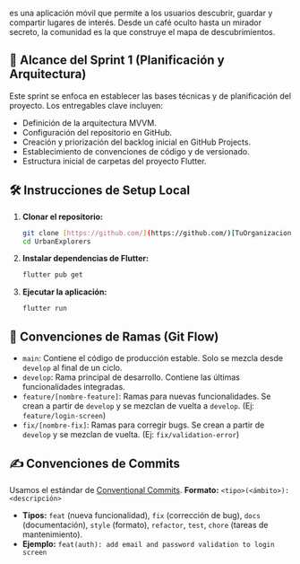 es una aplicación móvil que permite a los usuarios descubrir, guardar y compartir lugares de interés. Desde un café oculto hasta un mirador secreto, la comunidad es la que construye el mapa de descubrimientos.

## 🎯 Alcance del Sprint 1 (Planificación y Arquitectura)

Este sprint se enfoca en establecer las bases técnicas y de planificación del proyecto. Los entregables clave incluyen:
- Definición de la arquitectura MVVM.
- Configuración del repositorio en GitHub.
- Creación y priorización del backlog inicial en GitHub Projects.
- Establecimiento de convenciones de código y de versionado.
- Estructura inicial de carpetas del proyecto Flutter.

## 🛠️ Instrucciones de Setup Local

1.  **Clonar el repositorio:**
    ```sh
    git clone [https://github.com/](https://github.com/)[TuOrganizacion]/UrbanExplorers.git
    cd UrbanExplorers
    ```
2.  **Instalar dependencias de Flutter:**
    ```sh
    flutter pub get
    ```
3.  **Ejecutar la aplicación:**
    ```sh
    flutter run
    ```

## 🌿 Convenciones de Ramas (Git Flow)

-   `main`: Contiene el código de producción estable. Solo se mezcla desde `develop` al final de un ciclo.
-   `develop`: Rama principal de desarrollo. Contiene las últimas funcionalidades integradas.
-   `feature/[nombre-feature]`: Ramas para nuevas funcionalidades. Se crean a partir de `develop` y se mezclan de vuelta a `develop`. (Ej: `feature/login-screen`)
-   `fix/[nombre-fix]`: Ramas para corregir bugs. Se crean a partir de `develop` y se mezclan de vuelta. (Ej: `fix/validation-error`)

## ✍️ Convenciones de Commits

Usamos el estándar de [Conventional Commits](https://www.conventionalcommits.org/).
**Formato:** `<tipo>(<ámbito>): <descripción>`
-   **Tipos:** `feat` (nueva funcionalidad), `fix` (corrección de bug), `docs` (documentación), `style` (formato), `refactor`, `test`, `chore` (tareas de mantenimiento).
-   **Ejemplo:** `feat(auth): add email and password validation to login screen`
